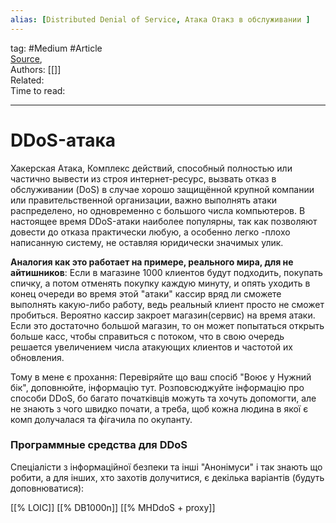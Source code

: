 ```yaml
---
alias: [Distributed Denial of Service, Атака Отакз в обслуживании ]  
---
```

tag: #Medium  #Article  
[Source](https://ru.wikipedia.org/wiki/DoS-%D0%B0%D1%82%D0%B0%D0%BA%D0%B0),  
Authors: [[]]   
Related:  
Time to read:

---
# DDoS-атака
Хакерская Атака, Комплекс действий, способный полностью или частично вывести из строя интернет-ресурс, вызвать отказ в обслуживании (DoS) в случае хорошо защищённой крупной компании или правительственной организации, важно выполнять атаки распределено, но одновременно с большого числа компьютеров.
В настоящее время DDoS-атаки наиболее популярны, так как позволяют довести до отказа практически любую, а особенно легко -плохо написанную систему, не оставляя юридически значимых улик.

**Аналогия как это работает на примере, реального мира, для не айтишников**: Если в магазине 1000 клиентов будут подходить, покупать спичку, а потом отменять покупку каждую минуту, и опять уходить в конец очереди во время этой "атаки" кассир вряд ли сможете выполнять какую-либо работу, ведь реальный клиент просто не сможет пробиться. Вероятно кассир закроет магазин(сервис) на время атаки. Если это достаточно большой магазин, то он может попытаться открыть больше касс, чтобы справиться с потоком, что в свою очередь решается увеличением числа атакующих клиентов и частотой их обновления.


Тому в мене є прохання: Перевіряйте що ваш спосіб "Воює у Нужний бік", доповнюйте, інформацію тут.
 Розповсюджуйте інформацію про способи DDoS, бо багато початківців можуть та хочуть допомогти, але не знають з чого швидко почати, а треба, щоб кожна людина в якої є комп долучалася та фігачила по окупанту. 


### Программные средства для DDoS 
Спеціалісти з інформаційної безпеки та інші "Анонімуси" і так знають що робити, а для інших, хто захотів долучитися, є декілька варіантів (будуть доповнюватися):

[[%  LOIC]] 
[[%  DB1000n]]
[[%  MHDdoS + proxy]]


